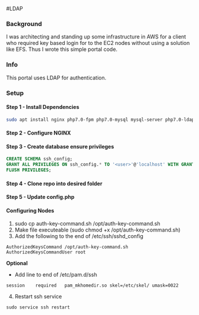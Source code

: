#LDAP

### Background

I was architecting and standing up some infrastructure in AWS for a client who required key based login for to the EC2 nodes without using a solution like EFS. Thus I wrote this simple portal code.

### Info

This portal uses LDAP for authentication.

### Setup
#### Step 1 - Install Dependencies

```sh
sudo apt install nginx php7.0-fpm php7.0-mysql mysql-server php7.0-ldap
```
#### Step 2 - Configure NGINX
#### Step 3 - Create database ensure privileges

```sql
CREATE SCHEMA ssh_config;
GRANT ALL PRIVILEGES ON ssh_config.* TO '<user>'@'localhost' WITH GRANT OPTION;
FLUSH PRIVILEGES;
```

#### Step 4 - Clone repo into desired folder

#### Step 5 - Update config.php

#### Configuring Nodes

1. sudo cp auth-key-command.sh /opt/auth-key-command.sh
2. Make file executeable (sudo chmod +x /opt/auth-key-command.sh)
3. Add the following to the end of /etc/ssh/sshd_config
```
AuthorizedKeysCommand /opt/auth-key-command.sh
AuthorizedKeysCommandUser root
```


**Optional**
- Add line to end of  /etc/pam.d/ssh

```
session    required   pam_mkhomedir.so skel=/etc/skel/ umask=0022
```

4. Restart ssh service
```
sudo service ssh restart
```
